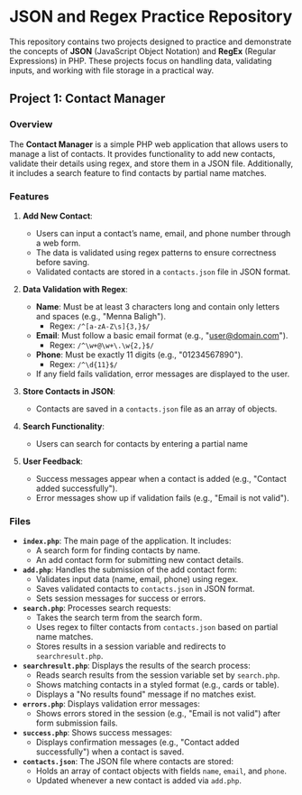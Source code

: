 # JSON and Regex Practice Repository

This repository contains two projects designed to practice and demonstrate the concepts of **JSON** (JavaScript Object Notation) and **RegEx** (Regular Expressions) in PHP. These projects focus on handling data, validating inputs, and working with file storage in a practical way.

## Project 1: Contact Manager

### Overview
The **Contact Manager** is a simple PHP web application that allows users to manage a list of contacts. It provides functionality to add new contacts, validate their details using regex, and store them in a JSON file. Additionally, it includes a search feature to find contacts by partial name matches.

### Features
1. **Add New Contact**:
   - Users can input a contact’s name, email, and phone number through a web form.
   - The data is validated using regex patterns to ensure correctness before saving.
   - Validated contacts are stored in a `contacts.json` file in JSON format.

2. **Data Validation with Regex**:
   - **Name**: Must be at least 3 characters long and contain only letters and spaces (e.g., "Menna Baligh").
     - Regex: `/^[a-zA-Z\s]{3,}$/`
   - **Email**: Must follow a basic email format (e.g., "user@domain.com").
     - Regex: `/^\w+@\w+\.\w{2,}$/`
   - **Phone**: Must be exactly 11 digits (e.g., "01234567890").
     - Regex: `/^\d{11}$/`
   - If any field fails validation, error messages are displayed to the user.

3. **Store Contacts in JSON**:
   - Contacts are saved in a `contacts.json` file as an array of objects.

4. **Search Functionality**:
   - Users can search for contacts by entering a partial name

5. **User Feedback**:
   - Success messages appear when a contact is added (e.g., "Contact added successfully").
   - Error messages show up if validation fails (e.g., "Email is not valid").

### Files
- **`index.php`**: The main page of the application. It includes:
  - A search form for finding contacts by name.
  - An add contact form for submitting new contact details.
- **`add.php`**: Handles the submission of the add contact form:
  - Validates input data (name, email, phone) using regex.
  - Saves validated contacts to `contacts.json` in JSON format.
  - Sets session messages for success or errors.
- **`search.php`**: Processes search requests:
  - Takes the search term from the search form.
  - Uses regex to filter contacts from `contacts.json` based on partial name matches.
  - Stores results in a session variable and redirects to `searchresult.php`.
- **`searchresult.php`**: Displays the results of the search process:
  - Reads search results from the session variable set by `search.php`.
  - Shows matching contacts in a styled format (e.g., cards or table).
  - Displays a "No results found" message if no matches exist.
- **`errors.php`**: Displays validation error messages:
  - Shows errors stored in the session (e.g., "Email is not valid") after form submission fails.
- **`success.php`**: Shows success messages:
  - Displays confirmation messages (e.g., "Contact added successfully") when a contact is saved.
- **`contacts.json`**: The JSON file where contacts are stored:
  - Holds an array of contact objects with fields `name`, `email`, and `phone`.
  - Updated whenever a new contact is added via `add.php`.

